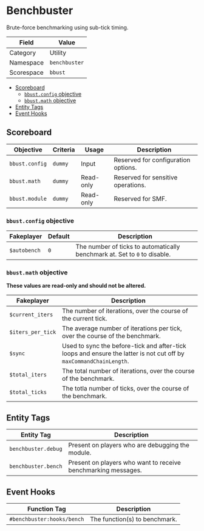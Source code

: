 # Benchbuster
Brute-force benchmarking using sub-tick timing.

Field       | Value
----------- | -----
Category    | Utility
Namespace   | `benchbuster`
Scorespace  | `bbust`

- [Scoreboard](#scoreboard)
  - [`bbust.config` objective](#bbustconfig-objective)
  - [`bbust.math` objective](#bbustmath-objective)
- [Entity Tags](#entity-tags)
- [Event Hooks](#event-hooks)

## Scoreboard
Objective     | Criteria  | Usage     | Description
------------- | --------- | --------- | -----------
`bbust.config`  | `dummy`   | Input     | Reserved for configuration options.
`bbust.math`    | `dummy`   | Read-only | Reserved for sensitive operations.
`bbust.module`  | `dummy`   | Read-only | Reserved for SMF.

### `bbust.config` objective
Fakeplayer    | Default | Description
------------- | ------- | -----------
`$autobench`  | `0`     | The number of ticks to automatically benchmark at. Set to `0` to disable.

### `bbust.math` objective
**These values are read-only and should not be altered.**

Fakeplayer          | Description
------------------- | -----------
`$current_iters`    | The number of iterations, over the course of the current tick.
`$iters_per_tick`   | The average number of iterations per tick, over the course of the benchmark.
`$sync`             | Used to sync the before-tick and after-tick loops and ensure the latter is not cut off by `maxCommandChainLength`.
`$total_iters`      | The total number of iterations, over the course of the benchmark.
`$total_ticks`      | The totla number of ticks, over the course of the benchmark.

## Entity Tags
Entity Tag          | Description
------------------- | -----------
`benchbuster.debug` | Present on players who are debugging the module.
`benchbuster.bench` | Present on players who want to receive benchmarking messages.

## Event Hooks
Function Tag                | Description
--------------------------- | -----------
`#benchbuster:hooks/bench`  | The function(s) to benchmark.
